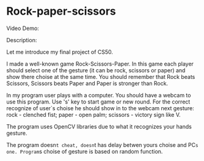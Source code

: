 # Rock-paper-scissors

Video Demo:

Description:

Let me introduce my final project of CS50.

I made a well-known game Rock-Scissors-Paper.  In this game each player should select one of the gesture (it can be rock, scissors or  paper) and show there choise at the same time. You should remember that Rock beats Scissors, Scissors beats Paper and Paper is stronger than Rock.


In my program user plays with a computer.
You should have a webcam to use this program.
Use 's' key to start game or new round. 
For the correct recognize of user`s choise he should show in to the webcam next gesture:
 rock - clenched fist;
 paper - open palm;
 scissors - victory sign like V.

The program uses OpenCV libraries due to what it recognizes your hands gesture. 

The program doesn`t cheat, doesn`t has delay betwen yours choise and PC`s one. Program`s choise of gesture is based on random function.




